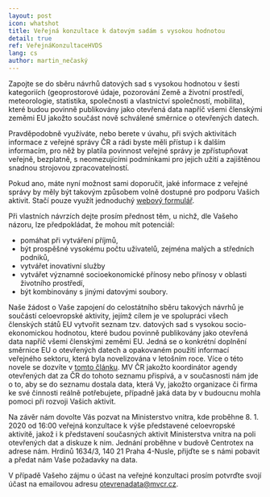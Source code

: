 ```yaml
---
layout: post
icon: whatshot
title: Veřejná konzultace k datovým sadám s vysokou hodnotou 
detail: true
ref: VeřejnáKonzultaceHVDS
lang: cs
author: martin_nečaský
---
```


Zapojte se do sběru návrhů datových sad s vysokou hodnotou v šesti kategoriích (geoprostorové údaje, pozorování Země a životní prostředí, meteorologie, statistika, společnosti a vlastnictví společností, mobilita), které budou povinně publikovány jako otevřená data napříč všemi členskými zeměmi EU jakožto součást nově schválené směrnice o otevřených datech.

<!--more-->

Pravděpodobně využíváte, nebo berete v úvahu, při svých aktivitách informace z veřejné správy ČR a rádi byste měli přístup i k dalším informacím, pro něž by platila povinnost veřejné správy je zpřístupňovat veřejně, bezplatně, s neomezujícími podmínkami pro jejich užití a zajištěnou snadnou strojovou zpracovatelností.

Pokud ano, máte nyní možnost sami doporučit, jaké informace z veřejné správy by měly být takovým způsobem volně dostupné pro podporu Vašich aktivit. Stačí pouze využít jednoduchý [webový formulář](https://docs.google.com/forms/d/e/1FAIpQLSdRQEQ4X3yC3ofmv-NhlDsOg8-ctbNH020_J9zsenlY9CXtkw/viewform).

Při vlastních návrzích dejte prosím přednost těm, u nichž, dle Vašeho názoru, lze předpokládat, že mohou mít potenciál:

* pomáhat při vytváření příjmů,
* být prospěšné vysokému počtu uživatelů, zejména malých a středních podniků,
* vytvářet inovativní služby
* vytvářet významné socioekonomické přínosy nebo přínosy v oblasti životního prostředí,
* být kombinovány s jinými datovými soubory.

Naše žádost o Vaše zapojení do celostátního sběru takových návrhů je součástí celoevropské aktivity, jejímž cílem je ve spolupráci všech členských států EU vytvořit seznam tzv. datových sad s vysokou socio-ekonomickou hodnotou, které budou povinně publikovány jako otevřená data napříč všemi členskými zeměmi EU. Jedná se o konkrétní doplnění směrnice EU o otevřených datech a opakovaném použití informací veřejného sektoru, která byla novelizována v letošním roce. Více o této novele se dozvíte v [tomto článku](https://data.gov.cz/2019/11/18/směrnice-o-otevřených-datech.html). MV ČR jakožto koordinátor agendy otevřených dat za ČR do tohoto seznamu přispívá, a v současnosti nám jde o to, aby se do seznamu dostala data, která Vy, jakožto organizace či firma ke své činnosti reálně potřebujete, případně jaká data by v budoucnu mohla pomoci při rozvoji Vašich aktivit.

Na závěr nám dovolte Vás pozvat na Ministerstvo vnitra, kde proběhne 8. 1. 2020 od 16:00 veřejná konzultace k výše představené celoevropské aktivitě, jakož i k představení současných aktivit Ministerstva vnitra na poli otevřených dat a diskuze k nim. Jednání proběhne v budově Centrotex na adrese nám. Hrdinů 1634/3, 140 21 Praha 4-Nusle, přijďte se s námi pobavit a předat nám Vaše požadavky na data.

V případě Vašeho zájmu o účast na veřejné konzultaci prosím potvrďte svojí účast na emailovou adresu [otevrenadata@mvcr.cz](mailto:otevrenadata@mvcr.cz).